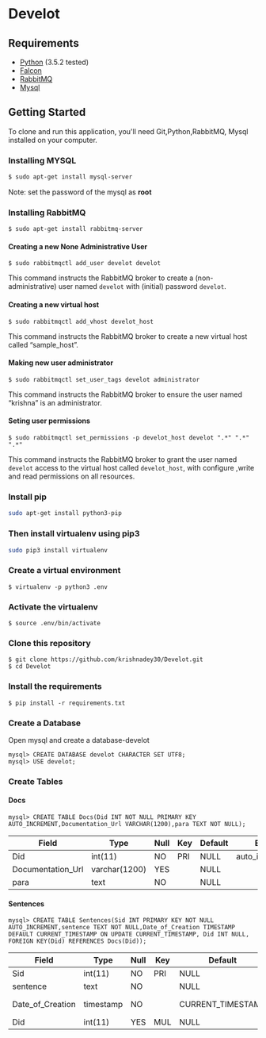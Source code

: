 # Develot

## Requirements

* [Python](https://www.python.org/)   (3.5.2 tested)
* [Falcon](https://falconframework.org/)
* [RabbitMQ](https://www.rabbitmq.com/)
* [Mysql](https://www.mysql.com/)
## Getting Started

To clone and run this application, you'll need Git,Python,RabbitMQ, Mysql installed on your computer.

### Installing MYSQL
``` bash
$ sudo apt-get install mysql-server
```
Note: set the password of the mysql as **root**

### Installing RabbitMQ 
`$ sudo apt-get install rabbitmq-server`

#### Creating a new None Administrative User
`$ sudo rabbitmqctl add_user develot develot`

This command instructs the RabbitMQ broker to create a (non-administrative) user named `develot` with (initial) password `develot`.
#### Creating a new virtual host
`$ sudo rabbitmqctl add_vhost develot_host`

This command instructs the RabbitMQ broker to create a new virtual host called “sample_host”.
#### Making new user administrator
`$ sudo rabbitmqctl set_user_tags develot administrator`

This command instructs the RabbitMQ broker to ensure the user named “krishna” is an administrator.

#### Seting user permissions
`$ sudo rabbitmqctl set_permissions -p develot_host develot ".*" ".*" ".*"`

This command instructs the RabbitMQ broker to grant the user named `develot` access to the virtual host called `develot_host`, with configure ,write and read permissions on all resources.

### Install **pip** 
``` bash
sudo apt-get install python3-pip
```
### Then install **virtualenv** using pip3
``` bash
sudo pip3 install virtualenv 
```
### Create a virtual environment
```
$ virtualenv -p python3 .env
```
### Activate the virtualenv
```
$ source .env/bin/activate
```
### Clone this repository
```
$ git clone https://github.com/krishnadey30/Develot.git
$ cd Develot
```

### Install the requirements
```
$ pip install -r requirements.txt
```

### Create a Database
Open mysql and create a database-develot
``` mysql
mysql> CREATE DATABASE develot CHARACTER SET UTF8;
mysql> USE develot;
```
### Create Tables
#### Docs
```mysql
mysql> CREATE TABLE Docs(Did INT NOT NULL PRIMARY KEY AUTO_INCREMENT,Documentation_Url VARCHAR(1200),para TEXT NOT NULL); 
```

| Field             | Type          | Null | Key | Default | Extra          |
|-------------------|---------------|------|-----|---------|----------------|
| Did               | int(11)       | NO   | PRI | NULL    | auto_increment |
| Documentation_Url | varchar(1200) | YES  |     | NULL    |                |
| para              | text          | NO   |     | NULL    |                |


#### Sentences
```mysql
mysql> CREATE TABLE Sentences(Sid INT PRIMARY KEY NOT NULL AUTO_INCREMENT,sentence TEXT NOT NULL,Date_of_Creation TIMESTAMP DEFAULT CURRENT_TIMESTAMP ON UPDATE CURRENT_TIMESTAMP, Did INT NULL, FOREIGN KEY(Did) REFERENCES Docs(Did));
```

| Field            | Type      | Null | Key | Default           | Extra                       |
|------------------|-----------|------|-----|-------------------|-----------------------------|
| Sid              | int(11)   | NO   | PRI | NULL              | auto_increment              |
| sentence         | text      | NO   |     | NULL              |                             |
| Date_of_Creation | timestamp | NO   |     | CURRENT_TIMESTAMP | on update CURRENT_TIMESTAMP |
| Did              | int(11)   | YES  | MUL | NULL              |                             |

